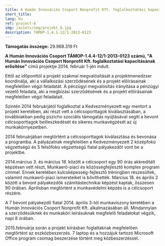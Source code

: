 ```yaml
---
title: A Humán Innovációs Csoport Nonprofit Kft. foglalkoztatási kapacitásának erősítése
short_title: 
lang: hu
ref: project-6
img: /assets/img/projekt_6.jpg
description: TÁMOP-1.4.1-12/1-2013-0123
---
```


__Támogatás összege:__ 29.968.319 Ft

__A Humán Innovációs Csoport TÁMOP-1.4.4-12/1-2013-0123 számú, "A Humán Innovációs Csoport Nonprofit Kft. foglalkoztatási kapacitásának erősítése"__ című projektje 2014. február 1-jén indult.

Ettől az időponttól a projekt szakmai megvalósítását a projektmenedzser koordinálja, aki a vállalkozási szerződésének és a projekt előírásainak megfelelően végzi feladatát. A pénzügyi megvalósítás irányítása a pénzügyi vezető feladata, aki a megbízási szerződésének és a projekt előírásainak megfelelően végzi feladatait.

Szintén 2014 februárjától foglalkoztat a Kedvezményezett egy mentort a projekt keretében, aki részt vett a célcsoporttagok kiválasztásában, a továbbiakban pedig pszicho szociális támogatás nyújtásával segíti a bevont célcsoporttagok beilleszkedését és sikeres munkavégzését az új munkakörnyezetben.

2014 februárjában megtörtént a célcsoporttagok kiválasztása és bevonása a programba. A pályázatnak megfelelően a Kedvezményezett 2 középfokú végzettségű és 5 felsőfokú végzettségű fiatal pályakezdőt vont be a projektbe.

2014.március 3. és március 18. között a célcsoport egy 90 órás akkreditált képzésen vett részt, Munkaerő-piaci és közösségfejlesztő komplex program címmel. Ennek keretében kulcsképesség-fejlesztő tréningben részesültek, valamint munkaerő-piaci ismereteiket is bővíthették. Március 18. és április 2 között a bevont pályakezdők számítástechnikai képzést kaptak, összesen 90 órában. Áprilisban megtörtént a munkavédelmi képzés is a célcsoport részére.

A 7 bevont pályakezdő fiatal 2014. április 3-tól munkaviszony keretében a Humán Innovációs Csoport Nonprofit Kft. alkalmazásában áll. Mindannyian a szerződésüknek és munkaköri leírásuknak megfelelő feladatokat végzik, napi 8 órában.

2015.februárja során a projekt kiírásban foglaltaknak megfelelően megtörtént az eszközbeszerzés. 7 laptop és a hozzájuk tartozó Microsoft Office program csomag beszerzése történt meg közbeszerzéssel.
